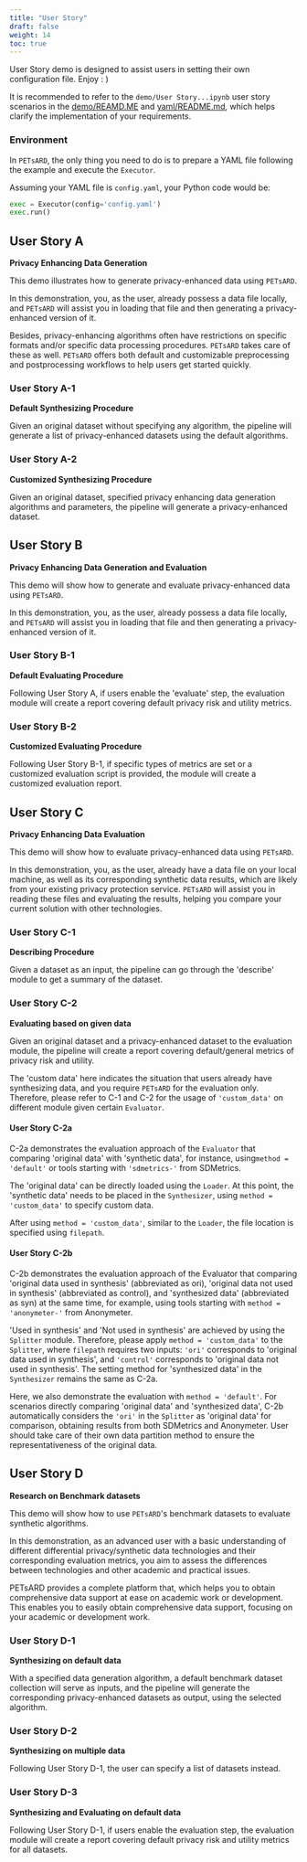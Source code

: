 ```yaml
---
title: "User Story"
draft: false
weight: 14
toc: true
---
```


User Story demo is designed to assist users in setting their own configuration file. Enjoy : )

It is recommended to refer to the `demo/User Story...ipynb` user story scenarios in the [demo/REAMD.ME](https://github.com/nics-tw/petsard/tree/main/demo) and [yaml/README.md](https://github.com/nics-tw/petsard/tree/main/yaml), which helps clarify the implementation of your requirements.

### Environment

In `PETsARD`, the only thing you need to do is to prepare a YAML file following the example and execute the `Executor`.

Assuming your YAML file is `config.yaml`, your Python code would be:

```Python
exec = Executor(config='config.yaml')
exec.run()
```

## User Story A

**Privacy Enhancing Data Generation**

This demo illustrates how to generate privacy-enhanced data using `PETsARD`.

In this demonstration, you, as the user, already possess a data file locally, and `PETsARD` will assist you in loading that file and then generating a privacy-enhanced version of it.

Besides, privacy-enhancing algorithms often have restrictions on specific formats and/or specific data processing procedures. `PETsARD` takes care of these as well. `PETsARD` offers both default and customizable preprocessing and postprocessing workflows to help users get started quickly.

### User Story A-1

**Default Synthesizing Procedure**

Given an original dataset without specifying any algorithm, the pipeline will generate a list of privacy-enhanced datasets using the default algorithms.

### User Story A-2

**Customized Synthesizing Procedure**

Given an original dataset, specified privacy enhancing data generation algorithms and parameters, the pipeline will generate a privacy-enhanced dataset.

## User Story B

**Privacy Enhancing Data Generation and Evaluation**

This demo will show how to generate and evaluate privacy-enhanced data using `PETsARD`.

In this demonstration, you, as the user, already possess a data file locally, and `PETsARD` will assist you in loading that file and then generating a privacy-enhanced version of it.

### User Story B-1

**Default Evaluating Procedure**

Following User Story A, if users enable the 'evaluate' step, the evaluation module will create a report covering default privacy risk and utility metrics.

### User Story B-2

**Customized Evaluating Procedure**

Following User Story B-1, if specific types of metrics are set or a customized evaluation script is provided, the module will create a customized evaluation report.

## User Story C

**Privacy Enhancing Data Evaluation**

This demo will show how to evaluate privacy-enhanced data using `PETsARD`.

In this demonstration, you, as the user, already have a data file on your local machine, as well as its corresponding synthetic data results, which are likely from your existing privacy protection service. `PETsARD` will assist you in reading these files and evaluating the results, helping you compare your current solution with other technologies.

### User Story C-1

**Describing Procedure**

Given a dataset as an input, the pipeline can go through the 'describe' module to get a summary of the dataset.

### User Story C-2

**Evaluating based on given data**

Given an original dataset and a privacy-enhanced dataset to the evaluation module, the pipeline will create a report covering default/general metrics of privacy risk and utility.

The 'custom data' here indicates the situation that users already have synthesizing data, and you require `PETsARD` for the evaluation only. Therefore, please refer to C-1 and C-2 for the usage of `'custom_data'` on different module given certain `Evaluator`.

#### User Story C-2a

C-2a demonstrates the evaluation approach of the `Evaluator` that comparing 'original data' with 'synthetic data', for instance, using`method = 'default'` or tools starting with `'sdmetrics-'` from SDMetrics.

The 'original data' can be directly loaded using the `Loader`. At this point, the 'synthetic data' needs to be placed in the `Synthesizer`, using `method = 'custom_data'` to specify custom data.

After using `method = 'custom_data'`, similar to the `Loader`, the file location is specified using `filepath`.

#### User Story C-2b

C-2b demonstrates the evaluation approach of the Evaluator that comparing 'original data used in synthesis' (abbreviated as ori), 'original data not used in synthesis' (abbreviated as control), and 'synthesized data' (abbreviated as syn) at the same time, for example, using tools starting with `method = 'anonymeter-'` from Anonymeter.

'Used in synthesis' and 'Not used in synthesis' are achieved by using the `Splitter` module. Therefore, please apply `method = 'custom_data'` to the `Splitter`, where `filepath` requires two inputs: `'ori'` corresponds to 'original data used in synthesis', and `'control'` corresponds to 'original data not used in synthesis'. The setting method for 'synthesized data' in the `Synthesizer` remains the same as C-2a.

Here, we also demonstrate the evaluation with `method = 'default'`. For scenarios directly comparing 'original data' and 'synthesized data', C-2b automatically considers the `'ori'` in the `Splitter` as 'original data' for comparison, obtaining results from both SDMetrics and Anonymeter. User should take care of their own data partition method to ensure the representativeness of the original data.

## User Story D

**Research on Benchmark datasets**

This demo will show how to use `PETsARD`'s benchmark datasets to evaluate synthetic algorithms.

In this demonstration, as an advanced user with a basic understanding of different differential privacy/synthetic data technologies and their corresponding evaluation metrics, you aim to assess the differences between technologies and other academic and practical issues.

PETsARD provides a complete platform that, which helps you to obtain comprehensive data support at ease on academic work or development. This enables you to easily obtain comprehensive data support, focusing on your academic or development work.

### User Story D-1

**Synthesizing on default data**

With a specified data generation algorithm, a default benchmark dataset collection will serve as inputs, and the pipeline will generate the corresponding privacy-enhanced datasets as output, using the selected algorithm.

### User Story D-2

**Synthesizing on multiple data**

Following User Story D-1, the user can specify a list of datasets instead.

### User Story D-3

**Synthesizing and Evaluating on default data**

Following User Story D-1, if users enable the evaluation step, the evaluation module will create a report covering default privacy risk and utility metrics for all datasets.
